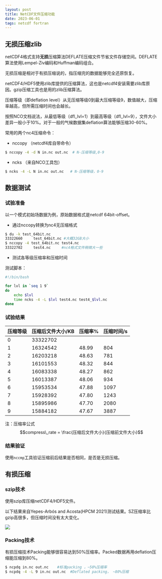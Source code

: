 ```yaml
---
layout: post
title: NetCDF文件压缩功能
date: 2023-06-01
tags: netcdf fortran
---
```


## 无损压缩zlib

netCDF4格式支持**无损**压缩算法DEFLATE压缩文件节省文件存储空间。DEFLATE算法使用Lempel-Ziv编码和Huffman编码组合。

无损压缩是相对于有损压缩说的，指压缩完的数据能够完全还原恢复。

netCDF4/HDF5使用zlib库提供的压缩算法，这也是netcdf4安装需要zlib库原因。gzip压缩工具也是用的zlib压缩算法。

压缩等级（即deflation level）从无压缩等级0到最大压缩等级9，数值越大，压缩率越高，但所需压缩时间也会越长。

按照NCO文档说法，从最低等级（dfl_lvl=1）到最高等级（dfl_lvl=9），文件大小差异一般小于10%。对于一般的气候数据集deflation算法能够压缩30-60%。

常用的两个nc4压缩命令：

- nccopy （netcdf4库自带命令）

```bash
$ nccopy -4 -d N in.nc out.nc  # N-压缩等级,0-9
```

- ncks （来自NCO工具包）

```bash
$ ncks -4 -L N in.nc out.nc   # N-压缩等级，0-9
```



## 数据测试

### 试验准备

以一个模式初始场数据为例，原始数据格式是netcdf 64bit-offset。

- 通过nccopy转换为nc4无压缩格式

```bash
$ du -k test_64bit.nc 
33322660     test_64bit.nc #大概32GB大小
$ nccopy -4 test_64bit.nc test4.nc 
33322702     test4.nc     #nc4格式文件稍微大一些
```

- 测试各等级压缩率和压缩时间

测试脚本：

```bash
#!/bin/bash

for lvl in `seq 1 9`
do
    echo $lvl
    time ncks -4 -L $lvl test4.nc test4_$lvl.nc
done
```

### 试验结果 

| 压缩等级 | 压缩后文件大小/KB | 压缩率% | 压缩时间/s |
| -------- | ----------------- | ------ | -------- |
| 0        | 33322702          |       |          |
| 1        | 16324542          |  48.99      |   804       |
| 2        | 16203218          | 48.63       |   781       |
| 3        | 16101553          | 48.32       |   844       |
| 4        | 16083338          | 48.27       |   862       |
| 5        | 16013387          | 48.06       |   934       |
| 6        | 15953534          | 47.88       |   1097       |
| 7        | 15928392          | 47.80       |   1243       |
| 8        | 15895986          | 47.70       |   2080       |
| 9        | 15884182          |  47.67      |   3887       |

注：压缩率公式$$compress\_rate = \frac{压缩后文件大小}{压缩前文件大小}$$

### 结果验证

使用`nccmp`工具验证压缩前后结果是否相同，是否是无损压缩。

## 有损压缩 

### szip技术

使用szip库压缩netCDF4/HDF5文件。

以下结果来自Yepes-Arbós and Acosta(HPCM 2021)测试结果。SZ压缩率比gzip高很多，但压缩时间没有太大变化。

![](https://s1.vika.cn/space/2022/10/29/ef3c1b06dd484555adab1ae01cafa0ef)

### Packing技术

有损压缩技术Packing能够很容易达到50%压缩率。Packed数据再用deflation压缩能压缩到80%。

```bash
$ ncpdq in.nc out.nc    #标准packing ，~50%压缩率
$ ncpdq -4 -L 9 in.nc out.nc  #Deflated packing， ~80%压缩
```
